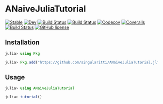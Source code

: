 # ANaiveJuliaTutorial

[![Stable](https://img.shields.io/badge/docs-stable-blue.svg)](https://singularitti.github.io/ANaiveJuliaTutorial.jl/stable)
[![Dev](https://img.shields.io/badge/docs-dev-blue.svg)](https://singularitti.github.io/ANaiveJuliaTutorial.jl/dev)
[![Build Status](https://travis-ci.com/singularitti/ANaiveJuliaTutorial.jl.svg?branch=master)](https://travis-ci.com/singularitti/ANaiveJuliaTutorial.jl)
[![Build Status](https://ci.appveyor.com/api/projects/status/github/singularitti/ANaiveJuliaTutorial.jl?svg=true)](https://ci.appveyor.com/project/singularitti/ANaiveJuliaTutorial-jl)
[![Codecov](https://codecov.io/gh/singularitti/ANaiveJuliaTutorial.jl/branch/master/graph/badge.svg)](https://codecov.io/gh/singularitti/ANaiveJuliaTutorial.jl)
[![Coveralls](https://coveralls.io/repos/github/singularitti/ANaiveJuliaTutorial.jl/badge.svg?branch=master)](https://coveralls.io/github/singularitti/ANaiveJuliaTutorial.jl?branch=master)
[![Build Status](https://api.cirrus-ci.com/github/singularitti/ANaiveJuliaTutorial.jl.svg)](https://cirrus-ci.com/github/singularitti/ANaiveJuliaTutorial.jl)
[![GitHub license](https://img.shields.io/github/license/singularitti/ANaiveJuliaTutorial.jl)](https://github.com/singularitti/ANaiveJuliaTutorial.jl/blob/master/LICENSE)

## Installation

```julia
julia> using Pkg

julia> Pkg.add("https://github.com/singularitti/ANaiveJuliaTutorial.jl")
```

## Usage

```julia
julia> using ANaiveJuliaTutorial

julia> tutorial()
```

